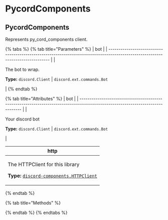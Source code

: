 # PycordComponents

## PycordComponents <a href="#discordcomponents" id="discordcomponents"></a>

Represents py\_cord\_components client.

{% tabs %}
{% tab title="Parameters" %}
| bot                                                                                                                             |
| ------------------------------------------------------------------------------------------------------------------------------- |
| <p>The bot to wrap.</p><p></p><p><strong>Type:</strong> <code>discord.Client</code> | <code>discord.ext.commands.Bot</code></p> |
{% endtab %}

{% tab title="Attributes" %}
| bot                                                                                                                             |
| ------------------------------------------------------------------------------------------------------------------------------- |
| <p>Your discord bot</p><p></p><p><strong>Type:</strong> <code>discord.Client</code> | <code>discord.ext.commands.Bot</code></p> |

| http                                                                                                                                                 |
| ---------------------------------------------------------------------------------------------------------------------------------------------------- |
| <p>The HTTPClient for this library</p><p></p><p><strong>Type:</strong> <a href="broken-reference"><code>discord-components.HTTPClient</code></a></p> |
{% endtab %}

{% tab title="Methods" %}

{% endtab %}
{% endtabs %}
